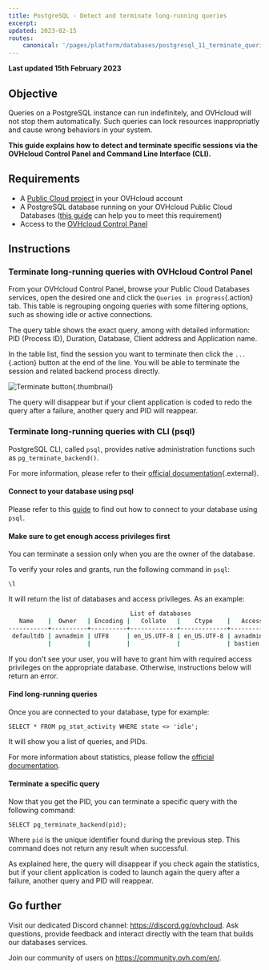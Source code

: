 ```yaml
---
title: PostgreSQL - Detect and terminate long-running queries
excerpt:
updated: 2023-02-15
routes:
    canonical: '/pages/platform/databases/postgresql_11_terminate_queries'
---
```


**Last updated 15th February 2023**

## Objective

Queries on a PostgreSQL instance can run indefinitely, and OVHcloud will not stop them automatically. Such queries can lock resources inappropriatly and cause wrong behaviors in your system.

**This guide explains how to detect and terminate specific sessions via the OVHcloud Control Panel and Command Line Interface (CLI).**

## Requirements

- A [Public Cloud project](https://www.ovhcloud.com/pl/public-cloud/) in your OVHcloud account
- A PostgreSQL database running on your OVHcloud Public Cloud Databases ([this guide](/pages/platform/databases/databases_01_order_control_panel) can help you to meet this requirement)
- Access to the [OVHcloud Control Panel](https://www.ovh.com/auth/?action=gotomanager&from=https://www.ovh.pl/&ovhSubsidiary=pl)

## Instructions

### Terminate long-running queries with OVHcloud Control Panel

From your OVHcloud Control Panel, browse your Public Cloud Databases services, open the desired one and click the `Queries in progress`{.action} tab.
This table is regrouping ongoing queries with some filtering options, such as showing idle or active connections.

The query table shows the exact query, among with detailed information: PID (Process ID), Duration, Database, Client address and Application name.

In the table list, find the session you want to terminate then click the `...`{.action} button at the end of the line. You will be able to terminate the session and related backend process directly.

![Terminate button](images/postgresql-11-terminate.png){.thumbnail}

The query will disappear but if your client application is coded to redo the query after a failure, another query and PID will reappear.

### Terminate long-running queries with CLI (psql)

PostgreSQL CLI, called `psql`, provides native administration functions such as `pg_terminate_backend()`.

For more information, please refer to their [official documentation](https://www.postgresql.org/docs/current/functions-admin.html){.external}.

#### Connect to your database using psql

Please refer to this [guide](/pages/platform/databases/postgresql_03_connect_cli) to find out how to connect to your database using `psql`.

#### Make sure to get enough access privileges first

You can terminate a session only when you are the owner of the database.

To verify your roles and grants, run the following command in `psql`:

```psql
\l
```

It will return the list of databases and access privileges. As an example:

```bash
                                  List of databases
   Name    |  Owner   | Encoding |   Collate   |    Ctype    |   Access privileges   
-----------+----------+----------+-------------+-------------+-----------------------
 defaultdb | avnadmin | UTF8     | en_US.UTF-8 | en_US.UTF-8 | avnadmin
           |          |          |             |             | bastien
```

If you don't see your user, you will have to grant him with required access privileges on the appropriate database.
Otherwise, instructions below will return an error.

#### Find long-running queries

Once you are connected to your database, type for example:

```psql
SELECT * FROM pg_stat_activity WHERE state <> 'idle';
```

It will show you a list of queries, and PIDs.

For more information about statistics, please follow the [official documentation](https://www.postgresql.org/docs/current/monitoring-stats.html).

#### Terminate a specific query

Now that you get the PID, you can terminate a specific query with the following command:

```psql
SELECT pg_terminate_backend(pid);
```

Where `pid` is the unique identifier found during the previous step.
This command does not return any result when successful.

As explained here, the query will disappear if you check again the statistics, but if your client application is coded to launch again the query after a failure, another query and PID will reappear.

## Go further

Visit our dedicated Discord channel: <https://discord.gg/ovhcloud>. Ask questions, provide feedback and interact directly with the team that builds our databases services.

Join our community of users on <https://community.ovh.com/en/>.
